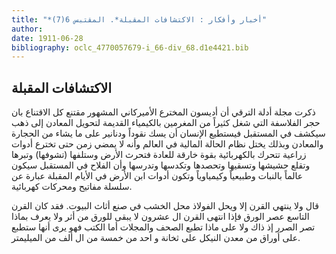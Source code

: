 ```yaml
---
title: "*أخبار وأفكار : الاكتشافات المقبلة*. المقتبس 6(7)"
author: 
date: 1911-06-28
bibliography: oclc_4770057679-i_66-div_68.d1e4421.bib
---
```




##  الاكتشافات المقبلة 


 ذكرت مجلة  أدلة الترقي  أن أديسون المخترع الأميركاني المشهور مقتنع كل الاقتناع بان حجر الفلاسفة التي شغل كثيراً من المغرمين بالكيمياء القديمة لتحويل المعادن إلى ذهب سيكشف في المستقبل فيستطيع الإنسان أن يسك نقوداً ودنانير على ما يشاء من الحجارة والمعادن وبذلك يختل نظام الحالة المالية في العالم وأنه لا يمضي زمن حتى تخترع أدوات زراعية تتحرك بالكهربائية بقوة خارقة للعادة فتحرث الأرض وستلفها (تشوفها) وتبرها وتقلع حشيشها وتسقيها وتحصدها وتكدسها وتدرسها وأن الفلاح في المستقبل سيكون عالماً بالنبات وطبيعياً وكيمياوياً وتكون أدوات ابن الأرض في الأيام المقبلة عبارة عن سلسلة مفاتيح ومحركات كهربائية. 

 قال ولا ينتهي القرن إلا ويحل الفولاذ محل الخشب في صنع أثاث البيوت. فقد كان القرن التاسع عصر الورق فإذا انتهى القرن ال  عشرون  لا يبقى للورق من أثر ولا يعرف بماذا تصر الصرر إذ ذاك ولا على ماذا تطبع الصحف والمجلات أما الكتب فهو يرى أنها ستطبع على أوراق من معدن النيكل على ثخانة و  احد  من  خمسة  من ال  ألف  من الميليمتر. 
